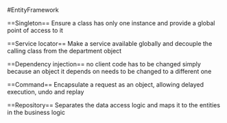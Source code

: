 #EntityFramework 

==Singleton==
Ensure a class has only one instance and provide a global point of access to it

==Service locator==
Make a service available globally  and decouple the calling class from the department object

==Dependency injection==
no client code has to be changed simply because an object it depends on needs to be changed to a different one 

==Command==
Encapsulate a request as an object, allowing delayed execution, undo and replay

==Repository==
Separates the data  access logic and maps it to the entities in the business logic

